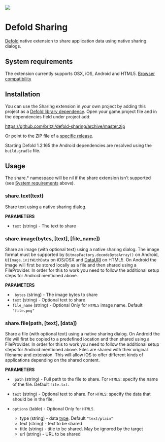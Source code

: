 ![](logo.png)

# Defold Sharing
[Defold](https://www.defold.com) native extension to share application data using native sharing dialogs.

## System requirements
The extension currently supports OSX, iOS, Android and HTML5.
[Browser compatibility](https://developer.mozilla.org/en-US/docs/Web/API/Navigator/share#browser_compatibility)

## Installation
You can use the Sharing extension in your own project by adding this project as a [Defold library dependency](http://www.defold.com/manuals/libraries/). Open your game.project file and in the dependencies field under project add:

https://github.com/britzl/defold-sharing/archive/master.zip

Or point to the ZIP file of a [specific release](https://github.com/britzl/defold-sharing/releases).

Starting Defold 1.2.165 the Android dependencies are resolved using the `build.gradle` file.

## Usage
The share.* namespace will be nil if the share extension isn't supported (see [System requirements](#system-requirements) above).

### share.text(text)
Share text using a native sharing dialog.

**PARAMETERS**
* ```text``` (string) - The text to share

### share.image(bytes, [text], [file_name])
Share an image (with optional text) using a native sharing dialog. The image format must be supported by ```BitmapFactory.decodeByteArray()``` on Android, ```UIImage.initWithData``` on iOS/OSX and [DataURI](https://developer.mozilla.org/en-US/docs/Web/HTTP/Basics_of_HTTP/Data_URIs) on HTML5. On Android the image will first be stored locally as a file and then shared using a FileProvider. In order for this to work you need to follow the additional setup steps for Android mentioned above.

**PARAMETERS**
* ``` bytes``` (string) - The image bytes to share
* ```text``` (string) - Optional text to share
* ```file_name``` (string) - Optional Only for `HTML5` image name. Default `"file.png"`

### share.file(path, [text], [data])
Share a file (with optional text) using a native sharing dialog. On Android the file will first be copied to a predefined location and then shared using a FileProvider. In order for this to work you need to follow the additional setup steps for Android mentioned above. Files are shared with their original filename and extension. This will allow iOS to offer different kinds of applications depending on the shared content.

**PARAMETERS**
* ``` path``` (string) - Full path to the file to share. For `HTML5`: specify the name of the file. Default `file.txt`.
* ```text``` (string) - Optional text to share. For `HTML5`: specify the data that should be in the file.

* ```options``` (table) - Optional Only for `HTML5`.
  * type (string) - data [type](https://developer.mozilla.org/en-US/docs/Web/API/Navigator/share#shareable_file_types). Default `"text/plain"`
  * text (string) - text to be shared
  * title (string) - title to be shared. May be ignored by the target
  * url (string) - URL to be shared
  
